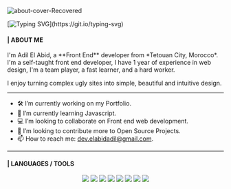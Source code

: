 ![about-cover-Recovered](https://user-images.githubusercontent.com/80136524/148690782-a10abb2e-8c62-462f-8d83-febba9ed2795.png)

[![Typing SVG](https://readme-typing-svg.herokuapp.com?color=%2316E9BF&size=35&center=true&vCenter=true&width=1000&lines=Hi%2C+Welcome+to+my+GitHub+profile!)](https://git.io/typing-svg)

<h4>| ABOUT ME</h4>
I'm Adil El Abid, a **Front End** developer from *Tetouan City, Morocco*. I'm a self-taught front end developer, I have 1 year of experience in web design, I'm a team player, a fast learner, and a hard worker. 

I enjoy turning complex ugly sites into simple, beautiful and intuitive design.


***

- 🛠️ I’m currently working on my Portfolio.
- 🌱 I’m currently learning Javascript.
- 💻 I’m looking to collaborate on Front end web development.
- 📂 I’m looking to contribute more to Open Source Projects.
- 📫 How to reach me: dev.elabidadil@gmail.com.

***

<h4>| LANGUAGES / TOOLS</h4>
<p align="center">
  <img src="https://img.shields.io/badge/html5-%23E34F26.svg?style=for-the-badge&logo=html5&logoColor=white">
  <img src="https://img.shields.io/badge/css3-%231572B6.svg?style=for-the-badge&logo=css3&logoColor=white">
  <img src="https://img.shields.io/badge/SASS-hotpink.svg?style=for-the-badge&logo=SASS&logoColor=white">
  <img src="https://img.shields.io/badge/less-2B4C80?style=for-the-badge&logo=less&logoColor=white">
  <img src="https://img.shields.io/badge/git-%23F05033.svg?style=for-the-badge&logo=git&logoColor=white">
  <img src="https://img.shields.io/badge/github-%23121011.svg?style=for-the-badge&logo=github&logoColor=white">
  <img src="https://img.shields.io/badge/Visual%20Studio%20Code-0078d7.svg?style=for-the-badge&logo=visual-studio-code&logoColor=white">
  <img src="https://img.shields.io/badge/figma-%23F24E1E.svg?style=for-the-badge&logo=figma&logoColor=white">
